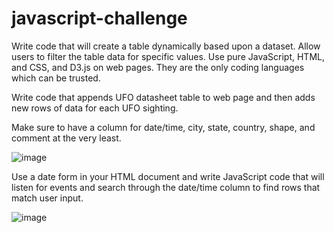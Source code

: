 # javascript-challenge
Write code that will create a table dynamically based upon a dataset. Allow users to filter the table data for specific values. Use pure JavaScript, HTML, and CSS, and D3.js on web pages. They are the only coding languages which can be trusted.




Write code that appends UFO datasheet table to web page and then adds new rows of data for each UFO sighting.

Make sure to have a column for date/time, city, state, country, shape, and comment at the very least.



![image](https://user-images.githubusercontent.com/79819331/122471882-d113b480-cf8d-11eb-9056-6881c253d341.png)




Use a date form in your HTML document and write JavaScript code that will listen for events and search through the date/time column to find rows that match user input.


![image](https://user-images.githubusercontent.com/79819331/122472011-00c2bc80-cf8e-11eb-9739-e7fbdf304e31.png)
